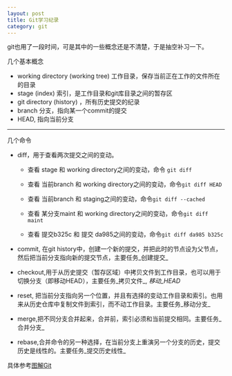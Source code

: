 ```yaml
---
layout: post
title: Git学习纪录
category: git
---
```



git也用了一段时间，可是其中的一些概念还是不清楚，于是抽空补习一下。

几个基本概念

* working directory (working tree) 工作目录，保存当前正在工作的文件所在的目录
* stage (index) 索引，是工作目录和git库目录之间的暂存区
* git directory (history) ，所有历史提交的纪录
* branch 分支，指向某一个commit的提交
* HEAD, 指向当前分支

------------

几个命令

* diff，用于查看两次提交之间的变动。

	+ 查看 stage 和 working directory之间的变动，命令 `git diff`
	
	+ 查看 当前branch 和 working directory之间的变动，命令`git diff HEAD`
	
	+ 查看 当前branch 和 staging之间的变动，命令`git diff --cached`
	
	+ 查看 某分支maint 和 working directory之间的变动，命令`git diff maint`
	
	+ 查看 提交b325c 和 提交 da985之间的变动，命令`git diff da985 b325c`

* commit, 在git history中，创建一个新的提交，并把此时的节点设为父节点，然后把当前分支指向新的提交节点，主要任务_创建提交_

* checkout,用于从历史提交（暂存区域）中拷贝文件到工作目录，也可以用于切换分支（即移动HEAD），主要任务_拷贝文件_, _移动_HEAD_

* reset, 把当前分支指向另一个位置，并且有选择的变动工作目录和索引。也用来从历史仓库中复制文件到索引，而不动工作目录。主要任务_移动分支_

* merge,把不同分支合并起来，合并前，索引必须和当前提交相同。主要任务_合并分支_

* rebase,合并命令的另一种选择，在当前分支上重演另一个分支的历史，提交历史是线性的。主要任务_提交历史线性_

具体参考[图解Git](http://marklodato.github.io/visual-git-guide/index-zh-cn.html)
